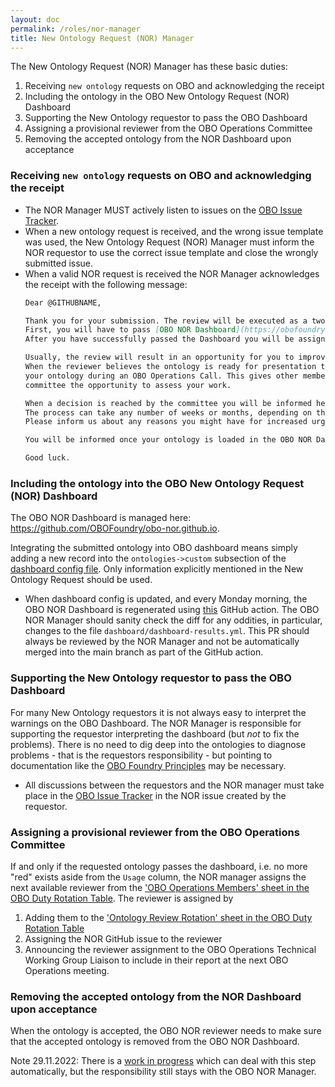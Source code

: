 ```yaml
---
layout: doc
permalink: /roles/nor-manager
title: New Ontology Request (NOR) Manager
---
```


The New Ontology Request (NOR) Manager has these basic duties:

1. Receiving `new ontology` requests on OBO and acknowledging the receipt
2. Including the ontology in the OBO New Ontology Request (NOR) Dashboard
3. Supporting the New Ontology requestor to pass the OBO Dashboard
4. Assigning a provisional reviewer from the OBO Operations Committee
5. Removing the accepted ontology from the NOR Dashboard upon acceptance


### Receiving `new ontology` requests on OBO and acknowledging the receipt

- The NOR Manager MUST actively listen to issues on the [OBO Issue Tracker](https://github.com/OBOFoundry/OBOFoundry.github.io/issues).
- When a new ontology request is received, and the wrong issue template was used, the New Ontology Request (NOR) Manager must inform the NOR requestor to use the correct issue template and close the wrongly submitted issue.
- When a valid NOR request is received the NOR Manager acknowledges the receipt with the following message:
    ```markdown
    Dear @GITHUBNAME,
    
    Thank you for your submission. The review will be executed as a two stage process. 
    First, you will have to pass [OBO NOR Dashboard](https://obofoundry.org/obo-nor.github.io/dashboard/index.html). Pass means that no check _apart from `Users` may be red_.
    After you have successfully passed the Dashboard you will be assigned an OBO Operations committee member to review the ontology.
    
    Usually, the review will result in an opportunity for you to improve the ontology.
    When the reviewer believes the ontology is ready for presentation to the OBO Operations Committee, they will present
    your ontology during an OBO Operations Call. This gives other members of the
    committee the opportunity to assess your work.
    
    When a decision is reached by the committee you will be informed here on the issue tracker.
    The process can take any number of weeks or months, depending on the case at hand.
    Please inform us about any reasons you might have for increased urgency.
    
    You will be informed once your ontology is loaded in the OBO NOR Dashboard.
    
    Good luck.
    ```

### Including the ontology into the OBO New Ontology Request (NOR) Dashboard

The OBO NOR Dashboard is managed here: https://github.com/OBOFoundry/obo-nor.github.io.

Integrating the submitted ontology into OBO dashboard means simply adding a new record into the `ontologies->custom` subsection
of the [dashboard config file](https://github.com/OBOFoundry/obo-nor.github.io/blob/master/dashboard-config.yml). Only information explicitly mentioned in the New Ontology Request should be used.
- When dashboard config is updated, and every Monday morning, the OBO NOR Dashboard is regenerated using [this](https://github.com/OBOFoundry/obo-nor.github.io/blob/master/.github/workflows/dashboard.yml) GitHub action. The OBO NOR Manager should sanity check the diff for any oddities, in particular, changes to the file `dashboard/dashboard-results.yml`.  This PR should always be reviewed by the NOR Manager and not be automatically merged into the main branch as part of the GitHub action.

### Supporting the New Ontology requestor to pass the OBO Dashboard

For many New Ontology requestors it is not always easy to interpret the warnings on the OBO Dashboard. The NOR Manager is responsible for supporting the requestor interpreting the dashboard (but _not_ to fix the problems). There is no need to dig deep into the ontologies to diagnose problems - that is the requestors responsibility - but pointing to documentation like the [OBO Foundry Principles](https://obofoundry.org/principles/fp-000-summary.html) may be necessary.
- All discussions between the requestors and the NOR manager must take place in the [OBO Issue Tracker](https://github.com/OBOFoundry/OBOFoundry.github.io/issues) in the NOR issue created by the requestor.

### Assigning a provisional reviewer from the OBO Operations Committee

If and only if the requested ontology passes the dashboard, i.e. no more "red" exists aside from the `Usage` column, the NOR manager assigns the next available reviewer from the ['OBO Operations Members' sheet in the OBO Duty Rotation Table](https://docs.google.com/spreadsheets/d/19GrEWVnpxjnrig0iYUOiUvsZ0JDbprMh1USnRb-SXtg/edit). The reviewer is assigned by 

1. Adding them to the ['Ontology Review Rotation' sheet in the OBO Duty Rotation Table](https://docs.google.com/spreadsheets/d/19GrEWVnpxjnrig0iYUOiUvsZ0JDbprMh1USnRb-SXtg/edit)
2. Assigning the NOR GitHub issue to the reviewer
3. Announcing the reviewer assignment to the OBO Operations Technical Working Group Liaison to include in their report at the next OBO Operations meeting.

### Removing the accepted ontology from the NOR Dashboard upon acceptance

When the ontology is accepted, the OBO NOR reviewer needs to make sure that the accepted ontology is removed from the OBO NOR Dashboard.

Note 29.11.2022: There is a [work in progress](https://github.com/OBOFoundry/obo-nor.github.io/pull/23) which can deal with this step automatically, but the responsibility still stays with the OBO NOR Manager.
